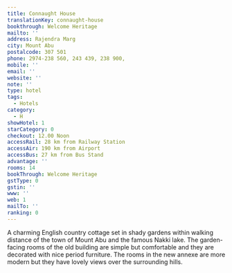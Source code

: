 ```yaml
---
title: Connaught House
translationKey: connaught-house
bookthrough: Welcome Heritage
mailto: ''
address: Rajendra Marg
city: Mount Abu
postalcode: 307 501
phone: 2974-238 560, 243 439, 238 900,
mobile: ''
email: ''
website: ''
note: ''
type: hotel
tags:
  - Hotels
category:
  - H
showHotel: 1
starCategory: 0
checkout: 12.00 Noon
accessRail: 28 km from Railway Station
accessAir: 190 km from Airport
accessBus: 27 km from Bus Stand
advantage: ''
rooms: 14
bookThrough: Welcome Heritage
gstType: 0
gstin: ''
www: ''
web: 1
mailTo: ''
ranking: 0
---
```







A charming English country cottage set in shady gardens within walking distance of the town of Mount Abu and the famous Nakki lake. The garden-facing rooms of the old building are simple but comfortable and they are decorated with nice period furniture. The rooms in the new annexe are more modern but they have lovely views over the surrounding hills.